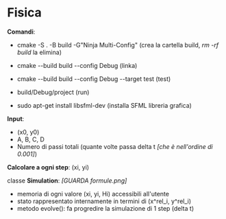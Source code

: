 # Fisica

**Comandi**:
- cmake -S . -B build -G"Ninja Multi-Config" 
(crea la cartella build, *rm -rf build* la elimina)
- cmake --build build --config Debug
(linka)
- cmake --build build --config Debug --target test
(test)
- build/Debug/project
(run)

- sudo apt-get install libsfml-dev
(installa SFML libreria grafica)

**Input**:
- (x0, y0)
- A, B, C, D
- Numero di passi totali (quante volte passa delta t *[che è nell'ordine di 0.001]*)

**Calcolare a ogni step**: (xi, yi)

classe **Simulation**: *[GUARDA formule.png]*
- memoria di ogni valore (xi, yi, Hi) accessibili all'utente
- stato rappresentato internamente in termini di (x^rel_i, y^rel_i)
- metodo evolve(): fa progredire la simulazione di 1 step (delta t)
